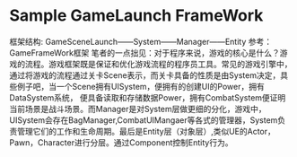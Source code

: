 # Sample GameLaunch FrameWork
框架结构: GameSceneLaunch——System——Manager——Entity
参考：GameFrameWork框架
笔者的一点拙见：对于程序来说，游戏的核心是什么？游戏的流程。游戏框架既是保证和优化游戏流程的程序员工具。常见的游戏引擎中，通过将游戏的流程通过关卡Scene表示，而关卡具备的性质是由System决定，具些例子吧，当一个Scene拥有UISystem，便拥有的创建UI的Power，拥有DataSystem系统，
便具备读取和存储数据Power，拥有CombatSystem便证明当前场景是战斗场景。而Manager是对System层做更细的分化，游戏中，UISystem会存在BagManager,CombatUIMangaer等各式的管理器，System负责管理它们的工作和生命周期。最后是Entity层（对象层）,类似UE的Actor，Pawn，Character进行分层。通过Component控制Entity行为。
